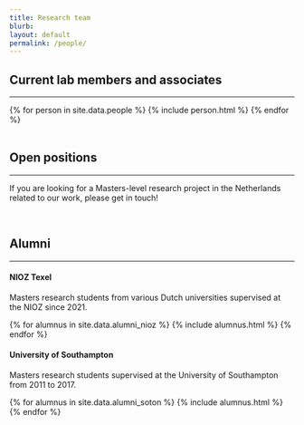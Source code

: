 ```yaml
---
title: Research team
blurb: 
layout: default
permalink: /people/
---
```


## Current lab members and associates

<hr />

<div class="container-fluid">
  {% for person in site.data.people %}
    {% include person.html %}
  {% endfor %}
</div>

<br />

## Open positions

<hr />

If you are looking for a Masters-level research project in the Netherlands related to our work, please get in touch!

<br />

## Alumni

<hr />

#### NIOZ Texel

Masters research students from various Dutch universities supervised at the NIOZ since 2021.

<div class="row">
  {% for alumnus in site.data.alumni_nioz %}
    {% include alumnus.html %}
  {% endfor %}
</div>

#### University of Southampton

Masters research students supervised at the University of Southampton from 2011 to 2017.

<div class="row">
  {% for alumnus in site.data.alumni_soton %}
    {% include alumnus.html %}
  {% endfor %}
</div>
